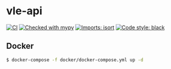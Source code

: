 # vle-api

[![CI](https://github.com/sunnamed434/UIElementsUnturned/workflows/CI/badge.svg)](https://github.com/CHAMPMOON/vle-api/actions)
[![Checked with mypy](http://www.mypy-lang.org/static/mypy_badge.svg)](https://mypy.readthedocs.io/en/stable/)
[![Imports: isort](https://img.shields.io/badge/%20imports-isort-%231674b1?style=flat&labelColor=ef8336)](https://pycqa.github.io/isort/)
[![Code style: black](https://img.shields.io/badge/code%20style-black-000000.svg)](https://black.readthedocs.io/en/stable/)

## Docker

```sh
$ docker-compose -f docker/docker-compose.yml up -d
```
